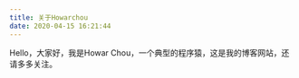 ```yaml
---
title: 关于Howarchou
date: 2020-04-15 16:21:44
---
```


Hello，大家好，我是Howar Chou，一个典型的程序猿，这是我的博客网站，还请多多关注。
